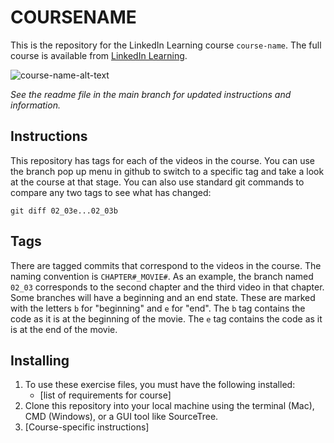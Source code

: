 # COURSENAME
This is the repository for the LinkedIn Learning course `course-name`. The full course is available from [LinkedIn Learning][lil-course-url].

![course-name-alt-text][lil-thumbnail-url]

_See the readme file in the main branch for updated instructions and information._
## Instructions
This repository has tags for each of the videos in the course. You can use the branch pop up menu in github to switch to a specific tag and take a look at the course at that stage. You can also use standard git commands to compare any two tags to see what has changed:
```
git diff 02_03e...02_03b
```

## Tags
There are tagged commits that correspond to the videos in the course. The naming convention is `CHAPTER#_MOVIE#`. As an example, the branch named `02_03` corresponds to the second chapter and the third video in that chapter.
Some branches will have a beginning and an end state. These are marked with the letters `b` for "beginning" and `e` for "end". The `b` tag contains the code as it is at the beginning of the movie. The `e` tag contains the code as it is at the end of the movie.

## Installing
1. To use these exercise files, you must have the following installed:
	- [list of requirements for course]
2. Clone this repository into your local machine using the terminal (Mac), CMD (Windows), or a GUI tool like SourceTree.
3. [Course-specific instructions]


[0]: # (Replace these placeholder URLs with actual course URLs)

[lil-course-url]: https://www.linkedin.com/learning/
[lil-thumbnail-url]: http://
